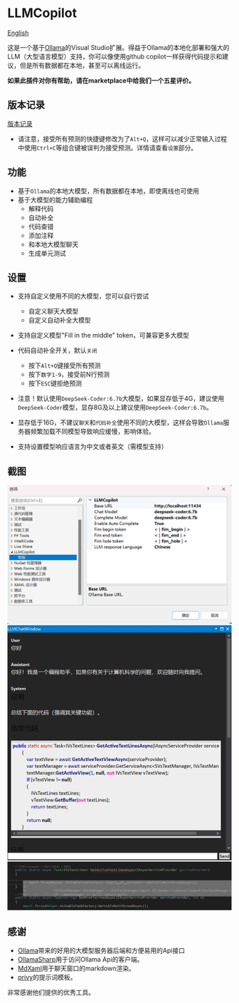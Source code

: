 # LLMCopilot
[English](https://github.com/foryoung365/vs-extension-llmcopilot/blob/main/README_EN.md)

这是一个基于[Ollama](https://github.com/ollama/ollama)的Visual Studio扩展。得益于Ollama的本地化部署和强大的LLM（大型语言模型）支持，你可以像使用github copilot一样获得代码提示和建议，但是所有数据都在本地，甚至可以离线运行。

**如果此插件对你有帮助，请在marketplace中给我们一个五星评价。**

## 版本记录

[版本记录](https://github.com/foryoung365/vs-extension-llmcopilot/blob/main/CHANGELOG.md)

- 请注意，接受所有预测的快捷键修改为了`Alt+Q`，这样可以减少正常输入过程中使用`Ctrl+C`等组合键被误判为接受预测。详情请查看`设置`部分。

## 功能
- 基于`Ollama`的本地大模型，所有数据都在本地，即使离线也可使用
- 基于大模型的能力辅助编程
  - 解释代码
  - 自动补全
  - 代码查错
  - 添加注释
  - 和本地大模型聊天
  - 生成单元测试
  
## 设置
- 支持自定义使用不同的大模型，您可以自行尝试
  - 自定义聊天大模型
  - 自定义自动补全大模型

- 支持自定义模型"Fill in the middle" token，可兼容更多大模型
- 代码自动补全开关，默认`关闭`
    - 按下`Alt+Q`键接受所有预测
    - 按下`数字1-9`，接受前N行预测
    - 按下`ESC`键拒绝预测
  
- 注意！默认使用`DeepSeek-Coder:6.7b`大模型，如果显存低于4G，建议使用`DeepSeek-Coder`模型，显存8G及以上建议使用`DeepSeek-Coder:6.7b`。
- 显存低于16G，不建议`聊天`和`代码补全`使用不同的大模型，这样会导致`Ollama`服务器频繁加载不同模型导致响应缓慢，影响体验。
- 支持设置模型响应语言为中文或者英文（需模型支持）

## 截图
![设置](https://raw.githubusercontent.com/foryoung365/vs-extension-llmcopilot/main/Images/image.png)
![聊天](https://raw.githubusercontent.com/foryoung365/vs-extension-llmcopilot/main/Images/image-1.png)
![自动补全](https://raw.githubusercontent.com/foryoung365/vs-extension-llmcopilot/main/Images/image-2.png)

## 感谢
- [Ollama](https://github.com/ollama/ollama)带来的好用的大模型服务器后端和方便易用的Api接口
- [OllamaSharp](https://github.com/awaescher/OllamaSharp)用于访问Ollama Api的客户端。
- [MdXaml](https://github.com/whistyun/MdXaml)用于聊天窗口的markdown渲染。
- [privy](https://github.com/srikanth235/privy)的提示词模板。

非常感谢他们提供的优秀工具。